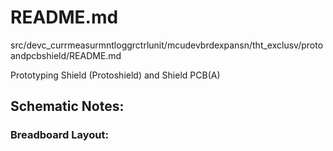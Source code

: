 # README.md

src/devc_currmeasurmntloggrctrlunit/mcudevbrdexpansn/tht_exclusv/protoandpcbshield/README.md

Prototyping Shield (Protoshield) and Shield PCB(A)

## Schematic Notes:

### Breadboard Layout:
